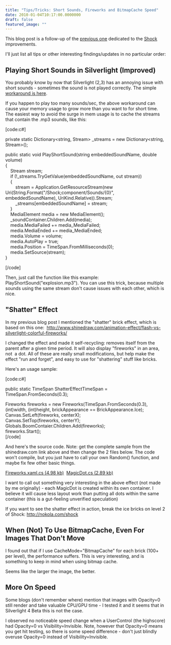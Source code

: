 ```yaml
---
title: "Tips/Tricks: Short Sounds, Fireworks and BitmapCache Speed"
date: 2010-01-04T10:17:00.0000000
draft: false
featured_image: ""
---
```


<p>This blog post is a follow-up of the <a href="http://nokola.com/blog/post/2009/12/25/Shock-Game-got-new-character-Old-Man-(the-one-with-the-raindeer).aspx">previous one</a> dedicated to the <a href="http://nokola.com/shock">Shock</a> improvements.</p>
<p>I'll just list all tips or other interesting findings/updates in no particular order:</p>
<h2>Playing Short Sounds in Silverlight (Improved)</h2>
<p>You probably know by now that Silverlight (2,3) has an annoying issue with short sounds - sometimes the sound is not played correctly. The simple <a href="http://kindohm.com/archive/2009/01/21/workaround-for-quotshort-soundquot-silverlight-bug.aspx">workaround is here</a>.&nbsp;</p>
<p>If you happen to play too many sounds/sec, the above workaround can cause your memory usage to&nbsp;grow more than you want to&nbsp;for short time. The easiest way to avoid the surge in mem usage is to cache the streams that contain the .mp3 sounds, like this:</p>
<p>[code:c#]</p>
<p>private static Dictionary&lt;string, Stream&gt; _streams = new Dictionary&lt;string, Stream&gt;();</p>
<p>public static void PlayShortSound(string embeddedSoundName, double volume)<br />{<br />&nbsp;&nbsp;&nbsp; Stream stream;<br />&nbsp;&nbsp;&nbsp; if (!_streams.TryGetValue(embeddedSoundName, out stream))<br />&nbsp;&nbsp;&nbsp; {<br />&nbsp;&nbsp;&nbsp;&nbsp;&nbsp;&nbsp;&nbsp; stream = Application.GetResourceStream(new Uri(String.Format("/Shock;component/Sounds/{0}", embeddedSoundName), UriKind.Relative)).Stream;<br />&nbsp;&nbsp;&nbsp;&nbsp;&nbsp;&nbsp;&nbsp; _streams[embeddedSoundName] = stream;<br />&nbsp;&nbsp;&nbsp; }<br />&nbsp;&nbsp;&nbsp; MediaElement media = new MediaElement();<br />&nbsp;&nbsp;&nbsp; _soundContainer.Children.Add(media);<br />&nbsp;&nbsp;&nbsp; media.MediaFailed += media_MediaFailed;<br />&nbsp;&nbsp;&nbsp; media.MediaEnded += media_MediaEnded;<br />&nbsp;&nbsp;&nbsp; media.Volume = volume;<br />&nbsp;&nbsp;&nbsp; media.AutoPlay = true;<br />&nbsp;&nbsp;&nbsp; media.Position = TimeSpan.FromMilliseconds(0);<br />&nbsp;&nbsp;&nbsp; media.SetSource(stream);<br />}</p>
<p>[/code]</p>
<p>Then, just call the function like this example: PlayShortSound("explosion.mp3").&nbsp;You can use this trick, because multiple sounds using&nbsp;the same stream&nbsp;don't cause issues with each other, which is nice.</p>
<h2>"Shatter" Effect</h2>
<p>In my previous blog post I mentioned the "shatter" brick effect, which is based on this one:&nbsp; <a href="http://www.shinedraw.com/animation-effect/flash-vs-silverlight-colorful-fireworks/">http://www.shinedraw.com/animation-effect/flash-vs-silverlight-colorful-fireworks/</a></p>
<p>I changed the effect and made it self-recycling: removes itself from the parent after a given time period. It will also display "fireworks" in an area, not&nbsp; a dot. All of these are really small modifications, but help make the effect "run and forget", and easy to use for "shattering" stuff like bricks.</p>
<p>Here's an usage sample:</p>
<p>[code:c#]</p>
<p>public static TimeSpan ShatterEffectTimeSpan = TimeSpan.FromSeconds(0.3);&nbsp;&nbsp;&nbsp;&nbsp;&nbsp;&nbsp;&nbsp;&nbsp;&nbsp;&nbsp;&nbsp;&nbsp;&nbsp;&nbsp;</p>
<p>Fireworks fireworks = new Fireworks(TimeSpan.FromSeconds(0.3), (int)width, (int)height, brickAppearance == BrickAppearance.Ice);<br />Canvas.SetLeft(fireworks, centerX);<br />Canvas.SetTop(fireworks, centerY);<br />Globals.BoomContaier.Children.Add(fireworks);<br />fireworks.Start();<br />[/code]</p>
<p>And here's the source code. Note: get the complete sample from the shinedraw.com link above and then change the 2 files below. The code won't compile, but you just have to call your own Random() function, and maybe fix few other basic things.</p>
<p><a href="/blog/file.axd?file=2010%2f1%2fFireworks.xaml.cs">Fireworks.xaml.cs (4.98 kb)</a>&nbsp; <a href="/blog/file.axd?file=2010%2f1%2fMagicDot.cs">MagicDot.cs (2.89 kb)</a></p>
<p>I want to call out something very interesting in the above effect (not made by me originally) - each MagicDot is created within its own container. I believe it will cause less layout work than putting all dots within the same container (this is a gut-feeling unverified speculation)</p>
<p>If you want to see the shatter effect in action, break the ice bricks on level 2 of Shock: <a href="http://nokola.com/shock">http://nokola.com/shock</a></p>
<h2>When (Not) To Use BitmapCache, Even For Images That Don't Move</h2>
<p>I found out that if I use CacheMode="BitmapCache" for each brick (100+ per level), the performance suffers. This is very interesting, and is something to keep in mind when using bitmap cache.</p>
<p>Seems like the larger the image, the better.</p>
<h2>More On Speed</h2>
<p>Some blogs (don't remember where) mention that images with Opacity=0 still render and take valuable CPU/GPU time - I tested it and it seems that in Silverlight 4 Beta this is not the case.</p>
<p>I observed no noticeable speed change when a UserControl (the highscore) had Opacity=0 vs Visibility=Invisible. Note, however that Opacity=0 means you get hit testing, so there is some speed difference - don't just blindly overuse Opacity=0 instead of Visibility=Invisible.</p>
<p>&nbsp;</p>